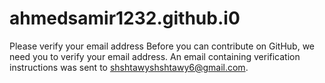 # ahmedsamir1232.github.i0
Please verify your email address Before you can contribute on GitHub, we need you to verify your email address. An email containing verification instructions was sent to shshtawyshshtawy6@gmail.com.
